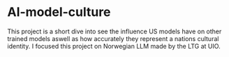 # AI-model-culture
This project is a short dive into see the influence US models have on other trained models aswell as how accurately they represent a nations cultural identity. I focused this project on Norwegian LLM made by the LTG at UIO.
